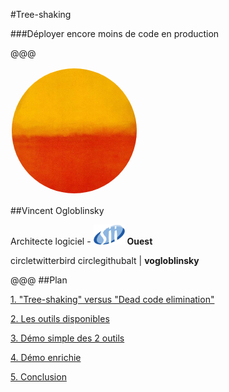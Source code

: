 <!-- .slide: data-background-image="img/intro.gif"-->

#Tree-shaking

###Déployer encore moins de code en production

@@@

<img src="img/orange-and-yellow.jpg" width="200px" style="border-radius: 50%; border:2px solid white;">

##Vincent Ogloblinsky<!-- .element: class="name" -->

Architecte logiciel - <img src="img/SII_logo_small.png" width="50px" style="margin: 0;"> __Ouest__

<span class="symbol">circletwitterbird</span> <span class="symbol">circlegithubalt</span> | __vogloblinsky__

@@@
##Plan

[1. "Tree-shaking" versus "Dead code elimination"](#/3)

[2. Les outils disponibles](#/16)<!-- .element: class="fragment" -->

[3. Démo simple des 2 outils](#/25)<!-- .element: class="fragment" -->

[4. Démo enrichie](#/26)<!-- .element: class="fragment" -->

[5. Conclusion](#/28)<!-- .element: class="fragment" -->
